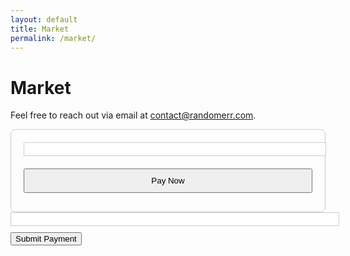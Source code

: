 ```yaml
---
layout: default
title: Market
permalink: /market/
---
```


# Market

Feel free to reach out via email at [contact@randomerr.com](mailto:contact@randomerr.com).



<script src="https://js.stripe.com/v3/"></script>

<style>
/* Basic styling for checkout form */
.checkout-form {
max-width: 600px;
margin: 0 auto;
padding: 20px;
border: 1px solid #ccc;
border-radius: 8px;
}

.checkout-form input,
.checkout-form button {
width: 100%;
padding: 10px;
margin: 10px 0;
}

#card-element {
border: 1px solid #ccc;
padding: 10px;
margin-bottom: 10px;
width: 100%;
}

#card-errors {
color: red;
margin-top: 10px;
}

</style>

<form id="payment-form" class="checkout-form">
<div id="card-element">
<!-- A Stripe Element will be inserted here. -->
</div>
<button id="submit">Pay Now</button>
<div id="error-message"></div>
</form>

<script src="{{ site.baseurl }}/server/checkout.js"></script>








<script>
  // checkout.js
  const stripe = Stripe('pk_test_51PulULDDaepf7cjiBCJQ4wxoptuvOfsdiJY6tvKxW3uXZsMUome7vfsIORlSEZiaG4q20ZLSqEMiBIuHi7Fsy9dP00nytmrtYb'); // Replace with your Stripe publishable key
  const elements = stripe.elements();
  const cardElement = elements.create('card');
  cardElement.mount('#card-element');

  const form = document.getElementById('payment-form');
  const errorMessage = document.getElementById('error-message');

  form.addEventListener('submit', async (event) => {
    event.preventDefault();

    const {
      token,
      error
    } = await stripe.createToken(cardElement);

    if (error) {
      errorMessage.textContent = error.message;
    } else {
      // Send the token to your server
      fetch('/charge', {
        method: 'POST',
        headers: {
          'Content-Type': 'application/json'
        },
        body: JSON.stringify({
          token: token.id
        })
      }).then(response => {
        if (response.ok) {
          alert('Payment successful!');
          window.location.href = 'thank-you.html'; // Redirect to a thank you page or home page
        } else {
          errorMessage.textContent = 'Payment failed.';
        }
      });
    }
  });

</script>




<script src="https://js.stripe.com/v3/"></script>
<style>
        #card-element {
            border: 1px solid #ccc;
            padding: 10px;
            margin-bottom: 10px;
            width: 100%;
            background-color: white; /* Ensure it's visible */
        }

        .StripeElement {
            color: #32325d;
            padding: 10px;
            font-size: 16px;
        }

        .StripeElement--focus {
            border-color: #303f9f;
        }

        .StripeElement--invalid {
            border-color: #fa755a;
        }

        .StripeElement--webkit-autofill {
            background-color: #fefde5 !important;
        }
</style>

<form id="payment-form">
        <div id="card-element"></div>
        <div id="card-errors" role="alert"></div>
        <button id="submit">Submit Payment</button>
</form>

<script>
        var stripe = Stripe('your-publishable-key-here');
        var elements = stripe.elements();
        var card = elements.create('card');

        // Mount the card element
        card.mount('#card-element');

        // Handle form submission
        var form = document.getElementById('payment-form');
        form.addEventListener('submit', function(event) {
            event.preventDefault();

            stripe.createToken(card).then(function(result) {
                if (result.error) {
                    // Display error in #card-errors
                    document.getElementById('card-errors').textContent = result.error.message;
                } else {
                    // Send the token to your server
                    console.log('Token:', result.token);
                }
            });
        });
  </script>

